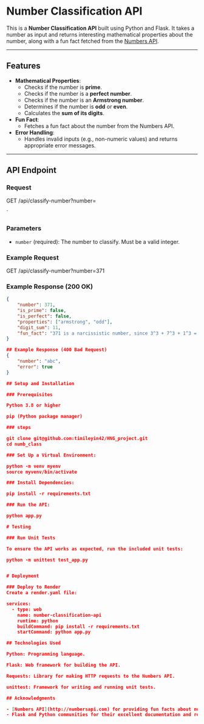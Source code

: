 # Number Classification API

This is a **Number Classification API** built using Python and Flask. It takes a number as input and returns interesting mathematical properties about the number, along with a fun fact fetched from the [Numbers API](http://numbersapi.com/).

---

## Features
- **Mathematical Properties**:
  - Checks if the number is **prime**.
  - Checks if the number is a **perfect number**.
  - Checks if the number is an **Armstrong number**.
  - Determines if the number is **odd** or **even**.
  - Calculates the **sum of its digits**.
- **Fun Fact**:
  - Fetches a fun fact about the number from the Numbers API.
- **Error Handling**:
  - Handles invalid inputs (e.g., non-numeric values) and returns appropriate error messages.

---

## API Endpoint

### Request

GET /api/classify-number?number=<number>

`
### Parameters
- `number` (required): The number to classify. Must be a valid integer.

### Example Request

GET /api/classify-number?number=371


### Example Response (200 OK)
```json
{
    "number": 371,
    "is_prime": false,
    "is_perfect": false,
    "properties": ["armstrong", "odd"],
    "digit_sum": 11,
    "fun_fact": "371 is a narcissistic number, since 3^3 + 7^3 + 1^3 = 371."
}

## Example Response (400 Bad Request)
{
    "number": "abc",
    "error": true
}

## Setup and Installation

### Prerequisites

Python 3.8 or higher

pip (Python package manager)

### steps

git clone git@github.com:timileyin42/HNG_project.git
cd numb_class

### Set Up a Virtual Environment:

python -m venv myenv
source myvenv/bin/activate

### Install Dependencies:

pip install -r requirements.txt

### Run the API:

python app.py

# Testing

### Run Unit Tests

To ensure the API works as expected, run the included unit tests:

python -m unittest test_app.py


# Deployment

### Deploy to Render
Create a render.yaml file:

services:
  - type: web
    name: number-classification-api
    runtime: python
    buildCommand: pip install -r requirements.txt
    startCommand: python app.py

## Technologies Used

Python: Programming language.

Flask: Web framework for building the API.

Requests: Library for making HTTP requests to the Numbers API.

unittest: Framework for writing and running unit tests.

## Acknowledgments

- [Numbers API](http://numbersapi.com) for providing fun facts about numbers.
- Flask and Python communities for their excellent documentation and resources.

